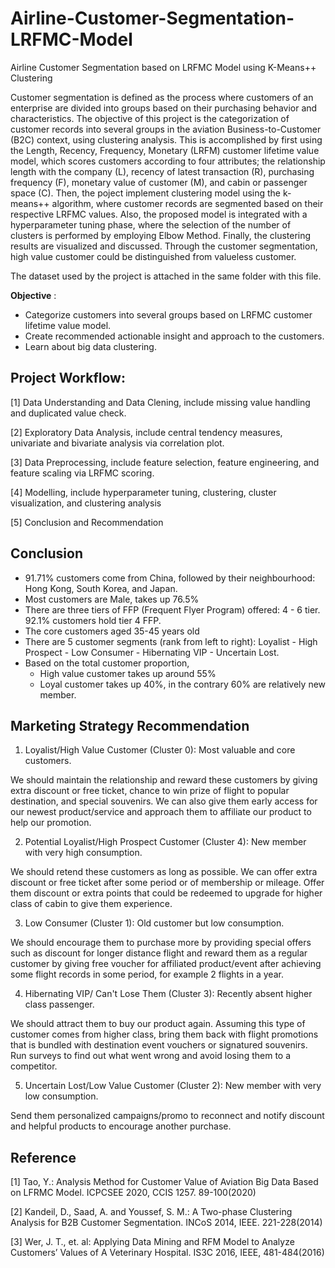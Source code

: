 # Airline-Customer-Segmentation-LRFMC-Model
Airline Customer Segmentation based on LRFMC Model using K-Means++ Clustering

Customer segmentation is defined as the process where customers of an enterprise are divided into groups based on their purchasing behavior and characteristics. The objective of this project is the categorization of customer records into several groups in the aviation Business-to-Customer (B2C) context, using clustering analysis. This is accomplished by first using the Length, Recency, Frequency, Monetary (LRFM) customer lifetime value model, which scores customers according to four attributes; the relationship length with the company (L), recency of latest transaction (R), purchasing frequency (F), monetary value of customer (M), and cabin or passenger space (C). Then, the poject implement clustering model using the k-means++ algorithm, where customer records are segmented based on their respective LRFMC values. Also, the proposed model is integrated with a hyperparameter tuning phase, where the selection of the number of clusters is performed by employing Elbow Method. Finally, the clustering results are visualized and discussed. Through the customer segmentation, high value customer could be distinguished from valueless customer.

The dataset used by the project is attached in the same folder with this file.

**Objective** :

* Categorize customers into several groups based on LRFMC customer lifetime value model.
* Create recommended actionable insight and approach to the customers.
* Learn about big data clustering.

## Project Workflow:

[1] Data Understanding and Data Clening, include missing value handling and duplicated value check.

[2] Exploratory Data Analysis, include central tendency measures, univariate and bivariate analysis via correlation plot.

[3] Data Preprocessing, include feature selection, feature engineering, and feature scaling via LRFMC scoring.

[4] Modelling, include hyperparameter tuning, clustering, cluster visualization, and clustering analysis

[5] Conclusion and Recommendation

## Conclusion

* 91.71% customers come from China, followed by their neighbourhood: Hong Kong, South Korea, and Japan.
* Most customers are Male, takes up 76.5%
* There are three tiers of FFP (Frequent Flyer Program) offered: 4 - 6 tier. 92.1% customers hold tier 4 FFP.
* The core customers aged 35-45 years old
* There are 5 customer segments (rank from left to right): Loyalist - High Prospect - Low Consumer - Hibernating VIP - Uncertain Lost.
* Based on the total customer proportion,
  * High value customer takes up around 55%
  * Loyal customer takes up 40%, in the contrary 60% are relatively new member.

## Marketing Strategy Recommendation

1. Loyalist/High Value Customer (Cluster 0): Most valuable and core customers. 

 We should maintain the relationship and reward these customers by giving extra discount or free ticket, chance to win prize of flight to popular destination, and special souvenirs. We can also give them early access for our newest product/service and approach them to affiliate our product to help our promotion.

2. Potential Loyalist/High Prospect Customer (Cluster 4): New member with very high consumption. 
 
 We should retend these customers as long as possible. We can offer extra discount or free ticket after some period or of membership or mileage. Offer them discount or extra points that could be redeemed to upgrade for higher class of cabin to give them experience.

3. Low Consumer (Cluster 1): Old customer but low consumption. 

 We should encourage them to purchase more by providing special offers such as discount for longer distance flight and reward them as a regular customer by giving free voucher for affiliated product/event after achieving some flight records in some period, for example 2 flights in a year.

4. Hibernating VIP/ Can't Lose Them (Cluster 3): Recently absent higher class passenger. 

 We should attract them to buy our product again. Assuming this type of customer comes from higher class, bring them back with flight promotions that is bundled with destination event vouchers or signatured souvenirs. Run surveys to find out what went wrong and avoid losing them to a competitor.

5. Uncertain Lost/Low Value Customer (Cluster 2): New member with very low consumption. 

 Send them personalized campaigns/promo to reconnect and notify discount and helpful products to encourage another purchase.

## Reference

[1] Tao, Y.: Analysis Method for Customer Value of Aviation Big Data Based on LFRMC Model. ICPCSEE 2020, CCIS 1257. 89-100(2020)

[2] Kandeil, D., Saad, A. and Youssef, S. M.: A Two-phase Clustering Analysis for B2B Customer Segmentation. INCoS 2014, IEEE. 221-228(2014)

[3] Wer, J. T., et. al: Applying Data Mining and RFM Model to Analyze Customers’ Values of A Veterinary Hospital. IS3C 2016, IEEE, 481-484(2016)
